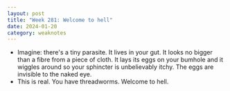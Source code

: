 ```yaml
---
layout: post
title: "Week 281: Welcome to hell"
date: 2024-01-20
category: weaknotes
---
```

* Imagine: there's a tiny parasite. It lives in your gut. It looks no bigger than a fibre from a piece of cloth. It lays its eggs on your bumhole and it wiggles around so your sphincter is unbelievably itchy. The eggs are invisible to the naked eye.
* This is real. You have threadworms. Welcome to hell.
